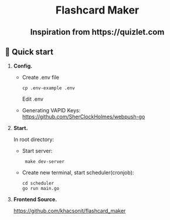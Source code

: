 <h1 align="center">
  Flashcard Maker
</h1>

<h2 align="center">
  Inspiration from https://quizlet.com
</h2>

## 🚀 Quick start

1.  **Config.**
     + Create .env file 
          ```shell
          cp .env-example .env
          ```
       Edit .env
    
     + Generating VAPID Keys: https://github.com/SherClockHolmes/webpush-go
    
2.  **Start.**

    In root directory: 
     + Start server: 
         ```shell
          make dev-server
          ```
     + Create new terminal, start scheduler(cronjob):
          ```shell
          cd scheduler
          go run main.go
          ```
3.  **Frontend Source.**

    https://github.com/khacsonit/flashcard_maker
